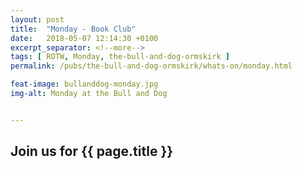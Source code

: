```yaml
---
layout: post
title:  "Monday - Book Club"
date:   2018-05-07 12:14:30 +0100
excerpt_separator: <!--more-->
tags: [ ROTW, Monday, the-bull-and-dog-ormskirk ]
permalink: /pubs/the-bull-and-dog-ormskirk/whats-on/monday.html

feat-image: bullanddog-monday.jpg
img-alt: Monday at the Bull and Dog


---
```


<h2>Join us for {{ page.title }}</h2>